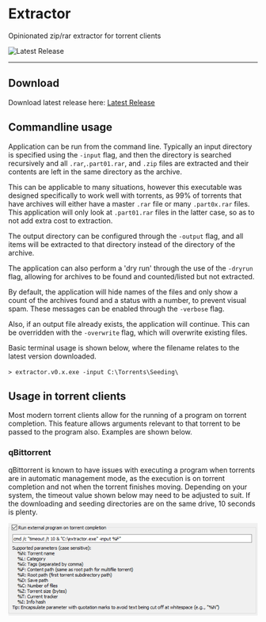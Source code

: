 # Extractor

Opinionated zip/rar extractor for torrent clients

![Latest Release](https://github.com/napei/extractor/workflows/Upload%20Release%20Asset/badge.svg)

---

## Download

Download latest release here: [Latest Release](https://github.com/napei/extractor/releases/latest)

## Commandline usage

Application can be run from the command line. Typically an input directory is specified using the `-input` flag, and then the directory is searched recursively and all `.rar`,`.part01.rar`, and `.zip` files are extracted and their contents are left in the same directory as the archive.

This can be applicable to many situations, however this executable was designed specifically to work well with torrents, as 99% of torrents that have archives will either have a master `.rar` file or many `.part0x.rar` files. This application will only look at `.part01.rar` files in the latter case, so as to not add extra cost to extraction.

The output directory can be configured through the `-output` flag, and all items will be extracted to that directory instead of the directory of the archive.

The application can also perform a 'dry run' through the use of the `-dryrun` flag, allowing for archives to be found and counted/listed but not extracted.

By default, the application will hide names of the files and only show a count of the archives found and a status with a number, to prevent visual spam. These messages can be enabled through the `-verbose` flag.

Also, if an output file already exists, the application will continue. This can be overridden with the `-overwrite` flag, which will overwrite existing files.

Basic terminal usage is shown below, where the filename relates to the latest version downloaded.

`> extractor.v0.x.exe -input C:\Torrents\Seeding\`

## Usage in torrent clients

Most modern torrent clients allow for the running of a program on torrent completion. This feature allows arguments relevant to that torrent to be passed to the program also. Examples are shown below.

### qBittorrent

qBittorrent is known to have issues with executing a program when torrents are in automatic management mode, as the execution is on torrent completion and not when the torrent finishes moving. Depending on your system, the timeout value shown below may need to be adjusted to suit. If the downloading and seeding directories are on the same drive, 10 seconds is plenty.

![qBittorrent Usage Example](https://raw.githubusercontent.com/napei/extractor/master/images/qBittorrent%20Usage.png)
